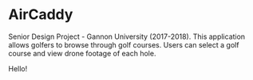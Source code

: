# AirCaddy
Senior Design Project - Gannon University (2017-2018).  This application allows golfers to browse through golf courses.  Users can select a golf course and view drone footage of each hole.

Hello!